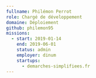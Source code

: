 ```yaml
---
fullname: Philémon Perrot
role: Chargé de développement
domaine: Déploiement
github: philemon95
missions:
  - start: 2019-01-14
    end: 2019-06-01
    status: admin
    employer: dinum
    startups:
      - demarches-simplifiees.fr
---
```

